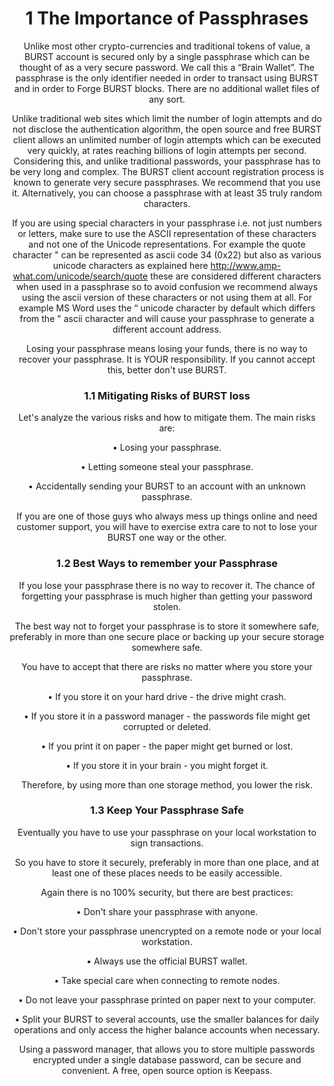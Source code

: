 <header>
<h1>
1 The Importance of Passphrases

</h1>
Unlike most other crypto-currencies and traditional tokens of value, a BURST account is secured only by a single passphrase which can be thought of as a very secure password. We call this a “Brain Wallet”. The passphrase is the only identifier needed in order to transact using BURST and in order to Forge BURST blocks. There are no additional wallet files of any sort.

Unlike traditional web sites which limit the number of login attempts and do not disclose the authentication algorithm, the open source and free BURST client allows an unlimited number of login attempts which can be executed very quickly, at rates reaching billions of login attempts per second. Considering this, and unlike traditional passwords, your passphrase has to be very long and complex. The BURST client account registration process is known to generate very secure passphrases. We recommend that you use it. Alternatively, you can choose a passphrase with at least 35 truly random characters.

If you are using special characters in your passphrase i.e. not just numbers or letters, make sure to use the ASCII representation of these characters and not one of the Unicode representations. For example the quote character " can be represented as ascii code 34 (0x22) but also as various unicode characters as explained here <http://www.amp-what.com/unicode/search/quote> these are considered different characters when used in a passphrase so to avoid confusion we recommend always using the ascii version of these characters or not using them at all. For example MS Word uses the “ unicode character by default which differs from the " ascii character and will cause your passphrase to generate a different account address.

Losing your passphrase means losing your funds, there is no way to recover your passphrase. It is YOUR responsibility. If you cannot accept this, better don't use BURST.

<h3>
1.1 Mitigating Risks of BURST loss

</h3>
Let's analyze the various risks and how to mitigate them. The main risks are:

• Losing your passphrase.

• Letting someone steal your passphrase.

• Accidentally sending your BURST to an account with an unknown passphrase.

If you are one of those guys who always mess up things online and need customer support, you will have to exercise extra care to not to lose your BURST one way or the other.

<h3>
1.2 Best Ways to remember your Passphrase

</h3>
If you lose your passphrase there is no way to recover it. The chance of forgetting your passphrase is much higher than getting your password stolen.

The best way not to forget your passphrase is to store it somewhere safe, preferably in more than one secure place or backing up your secure storage somewhere safe.

You have to accept that there are risks no matter where you store your passphrase.

• If you store it on your hard drive - the drive might crash.

• If you store it in a password manager - the passwords file might get corrupted or deleted.

• If you print it on paper - the paper might get burned or lost.

• If you store it in your brain - you might forget it.

Therefore, by using more than one storage method, you lower the risk.

<h3>
1.3 Keep Your Passphrase Safe

</h3>
Eventually you have to use your passphrase on your local workstation to sign transactions.

So you have to store it securely, preferably in more than one place, and at least one of these places needs to be easily accessible.

Again there is no 100% security, but there are best practices:

• Don't share your passphrase with anyone.

• Don't store your passphrase unencrypted on a remote node or your local workstation.

• Always use the official BURST wallet.

• Take special care when connecting to remote nodes.

• Do not leave your passphrase printed on paper next to your computer.

• Split your BURST to several accounts, use the smaller balances for daily operations and only access the higher balance accounts when necessary.

Using a password manager, that allows you to store multiple passwords encrypted under a single database password, can be secure and convenient. A free, open source option is Keepass.
